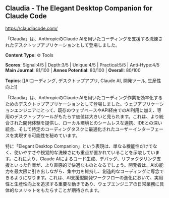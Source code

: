 ## Claudia - The Elegant Desktop Companion for Claude Code

https://claudiacode.com/

「Claudia」は、AnthropicのClaude AIを用いたコーディングを支援する洗練されたデスクトップアプリケーションとして登場しました。

**Content Type**: ⚙️ Tools

**Scores**: Signal:4/5 | Depth:3/5 | Unique:4/5 | Practical:5/5 | Anti-Hype:4/5
**Main Journal**: 81/100 | **Annex Potential**: 80/100 | **Overall**: 80/100

**Topics**: [[AIコーディング, デスクトップアプリ, Claude AI, 開発ツール, 生産性向上]]

「Claudia」は、AnthropicのClaude AIを用いたコーディング作業を効率化するためのデスクトップアプリケーションとして登場しました。ウェブアプリケーションエンジニアにとって、既存のウェブベースやAPI経由でのAI利用に加え、専用のデスクトップツールがもたらす価値は大きいと見られます。これは、より統合された開発体験を提供し、ローカル環境とのシームレスな連携、IDEとの深い統合、そして特定のコーディングタスクに最適化されたユーザーインターフェースを実現する可能性を秘めています。

特に「Elegant Desktop Companion」という表現は、単なる機能性だけでなく、使いやすさや視覚的な洗練さにも重点が置かれていることを示唆しています。これにより、Claude AIによるコード生成、デバッグ、リファクタリング支援といった作業が、より直感的で快適なものとなるでしょう。開発者は、AIの能力を最大限に引き出しながら、集中力を維持し、創造的なコーディングに専念できるようになります。これは、AI支援型開発ワークフローの進化において、実用性と生産性向上を追求する重要な動きであり、ウェブエンジニアの日常業務に具体的なメリットをもたらすことが期待されます。